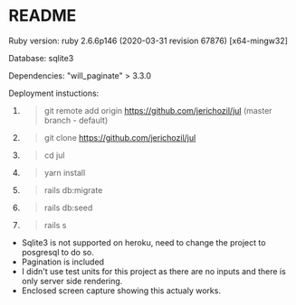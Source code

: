 # README

Ruby version: 
ruby 2.6.6p146 (2020-03-31 revision 67876) [x64-mingw32]

Database:
sqlite3

Dependencies:
"will_paginate" > 3.3.0

Deployment instuctions:
1. >git remote add origin https://github.com/jerichozil/jul (master branch - default)
2. >git clone https://github.com/jerichozil/jul
3. >cd jul
4. >yarn install
5. >rails db:migrate
6. >rails db:seed
7. >rails s


* Sqlite3 is not supported on heroku, need to change the project to posgresql to do so.
* Pagination is included
* I didn't use test units for this project as there are no inputs and there is only server side rendering.
* Enclosed screen capture showing this actualy works.